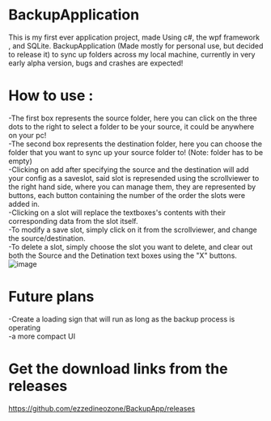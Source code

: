 # BackupApplication
This is my first ever application project, made Using c#, the wpf framework , and SQLite.
BackupApplication (Made mostly for personal use, but decided to release it) to sync up folders across my local machine, currently in very early alpha version, bugs and crashes are expected!
# How to use :
-The first box represents the source folder, here you can click on the three dots to the right to select a folder to be your source, it could be anywhere on your pc!  
-The second box represents the destination folder, here you can choose the folder that you want to sync up your source folder to! (Note: folder has to be empty)  
-Clicking on add after specifying the source and the destination will add your config as a saveslot, said slot is represended using the scrollviewer to the right hand side, where you
can manage them, they are represented by buttons, each button containing the number of the order the slots were added in.  
-Clicking on a slot will replace the textboxes's contents with their corresponding data from the slot itself.  
-To modify a save slot, simply click on it from the scrollviewer, and change the source/destination.  
-To delete a slot, simply choose the slot you want to delete, and clear out both the Source and the Detination text boxes using the "X" buttons.  
![image](https://user-images.githubusercontent.com/29092330/156822178-530a2cb9-bc90-4098-a2f8-4e6cfb891202.png)




# Future plans
-Create a loading sign that will run as long as the backup process is operating  
-a more compact UI


# Get the download links from the releases

https://github.com/ezzedineozone/BackupApp/releases

